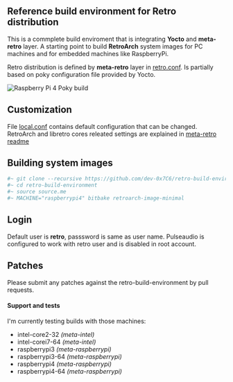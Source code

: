 ## Reference build environment for Retro distribution

This is a commplete build enviroment that is integrating **Yocto** and **meta-retro** layer. A starting point to build **RetroArch** system images for PC machines and for embedded machines like RaspberryPi.

Retro distribution is defined by **meta-retro** layer in [retro.conf](https://github.com/dev-0x7C6/meta-retro/blob/zeus/conf/distro/retro.conf). Is partially based on poky configuration file provided by Yocto.

![Raspberry Pi 4 Poky build](https://devwork.space/wp-content/uploads/2020/01/IMG_20200108_205652-scaled.jpg)

## Customization
File [local.conf](build/conf/local.conf) contains default configuration that can be changed. RetroArch and libretro cores releated settings are explained in [meta-retro readme](https://github.com/dev-0x7C6/meta-retro/blob/zeus/README.md)

## Building system images

```sh
#~ git clone --recursive https://github.com/dev-0x7C6/retro-build-environment.git
#~ cd retro-build-environment
#~ source source.me
#~ MACHINE="raspberrypi4" bitbake retroarch-image-minimal
```

## Login
Default user is **retro**, passsword is same as user name. Pulseaudio is configured to work with retro user and is disabled in root account.

## Patches

Please submit any patches against the retro-build-environment by pull requests.

#### Support and tests

I'm currently testing builds with those machines: 
* intel-core2-32 *(meta-intel)*
* intel-corei7-64 *(meta-intel)*
* raspberrypi3 *(meta-raspberrypi)*
* raspberrypi3-64 *(meta-raspberrypi)*
* raspberrypi4 *(meta-raspberrypi)*
* raspberrypi4-64 *(meta-raspberrypi)*
